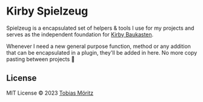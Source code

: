 # Kirby Spielzeug

Spielzeug is a encapsulated set of helpers & tools I use for my projects and serves as the independent foundation for [Kirby Baukasten](https://github.com/tobimori/kirby-baukasten).

Whenever I need a new general purpose function, method or any addition that can be encapsulated in a plugin, they'll be added in here. No more copy pasting between projects 🎉

## License

MIT License © 2023 [Tobias Möritz](https://github.com/tobimori)
